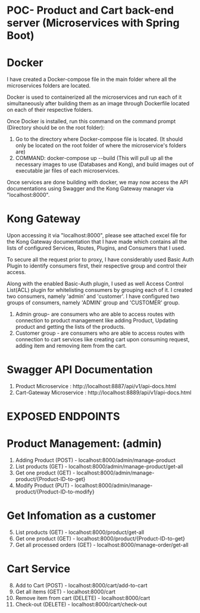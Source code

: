 
# POC- Product and Cart back-end server (Microservices with Spring Boot)


# Docker
I have created a Docker-compose file in the main folder where all the microservices folders are located.

Docker is used to containerized all the microservices and run each of it simultaneously after building them as an image through Dockerfile located on each of their respective folders.

Once Docker is installed, run this command on the command prompt (Directory should be on the root folder):

1. Go to the directory where Docker-compose file is located. (It should only be located on the root folder of where the microservice's folders are)
2. COMMAND: docker-compose up --build (This will pull up all the necessary images to use (Databases and Kong), and build images out of executable jar files of each microservices.

Once services are done building with docker, we may now access the API documentations using Swagger and the Kong Gateway manager via "localhost:8000".

# Kong Gateway
Upon accessing it via "localhost:8000", please see attached excel file for the Kong Gateway documentation that I have made which contains all the lists of configured Services, Routes, Plugins, and Consumers that I used.

To secure all the request prior to proxy, I have considerably used Basic Auth Plugin to identify consumers first, their respective group and control their access.

Along with the enabled Basic-Auth plugin, I used as well Access Control List(ACL) plugin for whitelisting consumers by grouping each of it.
I created two consumers, namely 'admin' and 'customer'.  I have configured two groups of consumers, namely 'ADMIN' group and 'CUSTOMER' group. 
1. Admin group- are consumers who are able to access routes with connection to product management like adding Product, Updating product and getting the lists of the products.
2. Customer group - are consumers who are able to access routes with connection to cart services like creating cart upon consuming request, adding item and removing item from the cart.

# Swagger API Documentation

1. Product Microservice : http://localhost:8887/api/v1/api-docs.html
2. Cart-Gateway Microservice : http://localhost:8889/api/v1/api-docs.html


# EXPOSED ENDPOINTS
# Product Management: (admin)
1. Adding Product (POST) - localhost:8000/admin/manage-product
2. List products (GET) - localhost:8000/admin/manage-product/get-all
3. Get one product (GET) - localhost:8000/admin/manage-product/{Product-ID-to-get}
4. Modify Product (PUT) - localhost:8000/admin/manage-product/{Product-ID-to-modify}

# Get Infomation as a customer
5. List products (GET) - localhost:8000/product/get-all
6. Get one product (GET) - localhost:8000/product/{Product-ID-to-get}
7. Get all processed orders (GET) - localhost:8000/manage-order/get-all

# Cart Service
8. Add to Cart (POST) - localhost:8000/cart/add-to-cart
9. Get all items (GET) - localhost:8000/cart
10. Remove item from cart (DELETE) - localhost:8000/cart
11. Check-out (DELETE) - localhost:8000/cart/check-out
